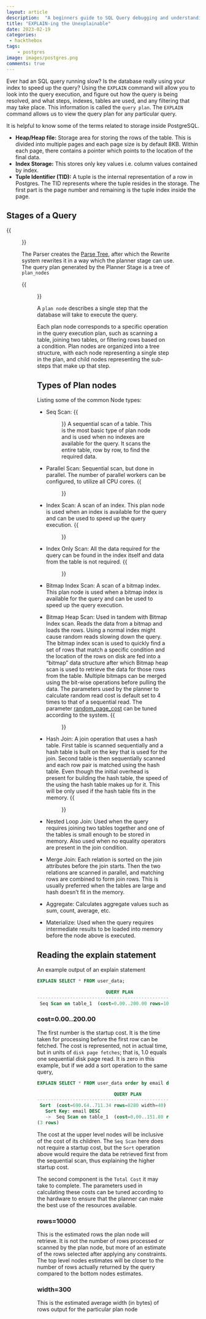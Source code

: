 ```yaml
---
layout: article
description:  "A beginners guide to SQL Query debugging and understanding the output of the Explain command"
title: "EXPLAIN-ing the Unexplainable"
date: 2023-02-19
categories:
 - hackthebox
tags: 
    - postgres
image: images/postgres.png
comments: true
---
```

Ever had an SQL query running slow? Is the database really using your index to speed up the query? Using the `EXPLAIN` command will allow you to look into the query execution, and figure out how the query is being resolved, and what steps, indexes, tables are used, and any filtering that may take place. This information is called the `query plan`. The `EXPLAIN` command allows us to view the query plan for any particular query.

It is helpful to know some of the terms related to storage inside PostgreSQL.

- **Heap/Heap file:** Storage area for storing the rows of the table. This is divided
into multiple pages and each page size is by default 8KB. Within each page, there contains a pointer which points to the location of the final data.
- **Index Storage:** This stores only key values i.e. column values contained by
index.
- **Tuple Identifier (TID):**  A tuple is the internal representation of a row in Postgres. The TID represents where the tuple resides in the storage. The first part is the page number and remaining is the tuple index inside the page.

## Stages of a Query

{{<figure src="images/POSTGRES_QUERY_STAGES.png" width="90%">}}

The Parser creates the [Parse Tree](https://www.postgresql.org/docs/current/parser-stage.html), after which the Rewrite system rewrites it in a way which the planner stage can use. The query plan generated by the Planner Stage is a tree of `plan_nodes` 

{{<figure src="images/POSTGRES_QUERY_STAGES(2).png" width="70%">}}

A `plan node` describes a single step that the database will take to execute the query.

Each plan node corresponds to a specific operation in the query execution plan, such as scanning a table, joining two tables, or filtering rows based on a condition. Plan nodes are organized into a tree structure, with each node representing a single step in the plan, and child nodes representing the sub-steps that make up that step.


## Types of Plan nodes

Listing some of the common Node types:

- Seq Scan: 
  {{<figure src="images/Seq_Scan.jpg" width="60%">}}
  A sequential scan of a table. This is the most basic type of plan node and is used when no indexes are available for the query. It scans the entire table, row by row, to find the required data.
- Parallel Scan: Sequential scan, but done in parallel. The number of parallel workers can be configured, to utilize all CPU cores.
 {{<figure src="images/Parallel_Scan.jpg" width="70%">}}
- Index Scan: A scan of an index. This plan node is used when an index is available for the query and can be used to speed up the query execution.
 {{<figure src="images/Index_Scan.jpg" width="60%">}}
- Index Only Scan: All the data required for the query can be found in the index itself and data from the table is not required.
{{<figure src="images/Index_Only_Scan.jpg" width="60%">}}

- Bitmap Index Scan: A scan of a bitmap index. This plan node is used when a bitmap index is available for the query and can be used to speed up the query execution.
- Bitmap Heap Scan: Used in tandem with Bitmap Index scan. Reads the data from a bitmap and loads the rows. Using a normal index might cause random reads slowing down the query. The bitmap index scan is used to quickly find a set of rows that match a specific condition and the location of the rows on disk are fed into a “bitmap” data structure after which Bitmap heap scan is used to retrieve the data for those rows from the table. Multiple bitmaps can be merged using the bit-wise operations before pulling the data. The parameters used by the planner to calculate random read cost is default set to 4 times to that of a sequential read. The parameter [random_page_cost]([https://postgresqlco.nf/doc/en/param/random_page_cost/](https://postgresqlco.nf/doc/en/param/random_page_cost/)) can be tuned according to the system.
{{<figure src="images/Bitmap_Scan.jpg" width="60%">}}

- Hash Join: A join operation that uses a hash table. First table is scanned sequentially and a hash table is built on the key that is used for the join. Second table is then sequentially scanned and each row pair is matched using the hash table. Even though the initial overhead is present for building the hash table, the speed of the using the hash table makes up for it. This will be only used if the hash table fits in the memory.
{{<figure src="images/Hash_Join.jpg" width="60%">}}
- Nested Loop Join: Used when the query requires joining two tables together and one of the tables is small enough to be stored in memory. Also used when no equality operators are present in the join condition.
- Merge Join: Each relation is sorted on the join attributes before the join starts. Then the two relations are scanned in parallel, and matching rows are combined to form join rows. This is usually preferred when the tables are large and hash doesn’t fit in the memory.
- Aggregate: Calculates aggregate values such as sum, count, average, etc.
- Materialize: Used when the query requires intermediate results to be loaded into memory before the node above is executed.

## Reading the explain statement

An example output of an explain statement

```sql
EXPLAIN SELECT * FROM user_data;

                         QUERY PLAN
-------------------------------------------------------------
 Seq Scan on table_1  (cost=0.00..200.00 rows=10000 width=300)
```

### cost=0.00..200.00

The first number is the startup cost. It is the time taken for processing before the first row can be fetched. The cost is represented, not in actual time, but in units of `disk page fetches`; that is, 1.0 equals one sequential disk page read. It is zero in this example, but if we add a sort operation to the same query, 


```sql
EXPLAIN SELECT * FROM user_data order by email desc;

                            QUERY PLAN                             
-------------------------------------------------------------------
 Sort  (cost=690.64..711.34 rows=8280 width=40)
   Sort Key: email DESC
   ->  Seq Scan on table_1  (cost=0.00..151.80 rows=8280 width=40)
(3 rows)
```

The cost at the upper level nodes will be inclusive of the cost of its children.
The `Seq Scan` here does not require a startup cost, but the `Sort` operation above would require the data be retrieved first from the sequential scan, thus explaining the higher startup cost.

The second component is the `Total Cost` it may take to complete.
The parameters used in calculating these costs can be tuned according to the hardware to ensure that the planner can make the best use of the resources available.

### rows=10000

This is the estimated rows the plan node will retrieve. It is not the number of rows processed or scanned by the plan node, but more of an estimate of the rows selected after applying any constraints. The top level nodes estimates will be closer to the number of rows actually returned by the query compared to the bottom nodes estimates.

### width=300

This is the estimated average width (in bytes) of rows output for the particular plan node
